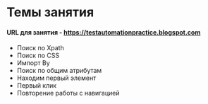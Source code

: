 # Темы занятия

#### URL для занятия - https://testautomationpractice.blogspot.com


- Поиск по Xpath
- Поиск по CSS
- Импорт By
- Поиск по общим атрибутам 
- Находим первый элемент
- Первый клик
- Повторение работы с навигацией
